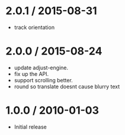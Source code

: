 
2.0.1 / 2015-08-31
==================

  * track orientation

2.0.0 / 2015-08-24
==================

  * update adjust-engine.
  * fix up the API.
  * support scrolling better.
  * round so translate doesnt cause blurry text

1.0.0 / 2010-01-03
==================

  * Initial release
